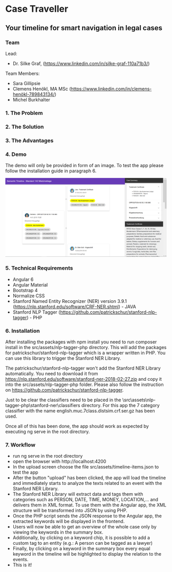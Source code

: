 # Case Traveller 
## Your timeline for smart navigation in legal cases

### Team
Lead: 

- Dr. Silke Graf, (https://www.linkedin.com/in/silke-graf-110a71b3/)

Team Members:
- Sara Gillipsie
- Clemens Henökl, MA MSc (https://www.linkedin.com/in/clemens-henökl-789843134/)
- Michel Burkhalter

### 1. The Problem

### 2. The Solution

### 3. The Advantages

### 4. Demo
 The demo will only be provided in form of an image. To test the app please follow the installation guide in paragraph 6.
 
 ![Loaded timeline with keyword tagging](https://github.com/SwissLegalTech/timeline/blob/master/demo/demo.jpg )


### 5. Technical Requirements
- Angular 6
- Angular Material
- Bootstrap 4
- Normalize CSS
- Stanford Named Entity Recognizer (NER) version 3.9.1 (https://nlp.stanford.edu/software/CRF-NER.shtml) - JAVA
- Stanford NLP Tagger (https://github.com/patrickschur/stanford-nlp-tagger) - PHP

### 6. Installation
After installing the packages with npm install you need to run composer install in the src/assets/nlp-tagger-php directory.
This will add the packages for patrickschur/stanford-nlp-tagger which is a wrapper written in PHP. You can use this library to trigger the Stanford NER Library.

The patrickschur/stanford-nlp-tagger won't add the Stanford NER Library automatically. You need to download it from https://nlp.stanford.edu/software/stanford-ner-2018-02-27.zip and copy it into the src/assets/nlp-tagger-php folder.
Please also follow the instruction on https://github.com/patrickschur/stanford-nlp-tagger.

Just to be clear the classifiers need to be placed in the \src\assets\nlp-tagger-php\stanford-ner\classifiers directory. For this app the 7 category classifier with the name english.muc.7class.distsim.crf.ser.gz has been used.

Once all of this has been done, the app should work as expected by executing ng serve in the root directory.

### 7. Workflow
- run ng serve in the root directory
- open the browser with http://localhost:4200
- In the upload screen choose the file src/assets/timeline-items.json to test the app
- After the button "upload" has been clicked, the app will load the timeline and immediately starts to analyze the texts related to an event with the Stanford NER Library.
- The Stanford NER Library will extract data and tags them with categories such as PERSON, DATE, TIME, MONEY, LOCATION,... and delivers them in XML format. To use them with the Angular app, the XML structure will be transformed into JSON by using PHP.
- Once the PHP script sends the JSON response to the Angular app, the extracted keywords will be displayed in the frontend.
- Users will now be able to get an overview of the whole case only by viewing the keywords in the summary box.
- Additionally, by clicking on a keyword chip, it is possible to add a custom tag to an entity (e.g.: A person can be tagged as a lawyer)
- Finally, by clicking on a keyword in the summary box every equal keyword in the timeline will be highlighted to display the relation to the events.
- This is it!
